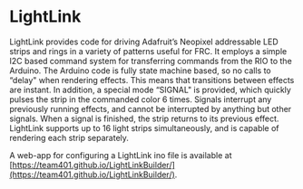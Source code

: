 # LightLink

LightLink provides code for driving Adafruit’s Neopixel addressable LED strips and rings in a variety of patterns useful for FRC. It employs a simple I2C based command system for transferring commands from the RIO to the Arduino. The Arduino code is fully state machine based, so no calls to “delay" when rendering effects. This means that transitions between effects are instant. In addition, a special mode “SIGNAL" is provided, which quickly pulses the strip in the commanded color 6 times. Signals interrupt any previously running effects, and cannot be interrupted by anything but other signals. When a signal is finished, the strip returns to its previous effect. LightLink supports up to 16 light strips simultaneously, and is capable of rendering each strip separately.

A web-app for configuring a LightLink ino file is available at [https://team401.github.io/LightLinkBuilder/](https://team401.github.io/LightLinkBuilder/).
